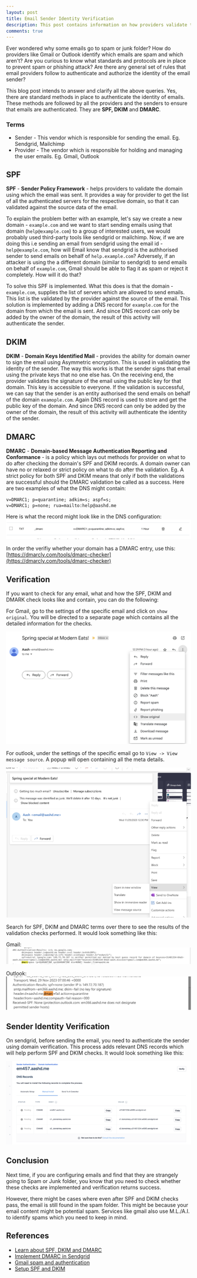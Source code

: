 ```yaml
---
layout: post
title: Email Sender Identity Verification
description: This post contains information on how providers validate the identity of the sender
comments: true
---
```


Ever wondered why some emails go to spam or junk folder? How do providers like Gmail or Outlook identify which emails are spam and which aren't? Are you curious to know what standards and protocols are in place to prevent spam or phishing attack? Are there any general set of rules that email providers follow to authenticate and authorize the identity of the email sender?

This blog post intends to answer and clarify all the above queries. Yes, there are standard methods in place to authenticate the identity of emails. These methods are followed by all the providers and the senders to ensure that emails are authenticated. They are **SPF, DKIM** and **DMARC**.

### Terms
- Sender - This vendor which is responsible for sending the email. Eg. Sendgrid, Mailchimp
- Provider - The vendor which is responsible for holding and managing the user emails. Eg. Gmail, Outlook

## SPF
**SPF** - **Sender Policy Framework** - helps providers to validate the domain using which the email was sent. It provides a way for provider to get the list of all the authenticated servers for the respective domain, so that it can validated against the source data of the email.

To explain the problem better with an example, let's say we create a new domain - `example.com` and we want to start sending emails using that domain (`help@example.com`) to a group of interested users, we would probably used third-party tools like sendgrid or mailchimp. Now, if we are doing this i.e sending an email from sendgrid using the email id - `help@example.com`, how will Email know that sendgrid is the authhorised sender to send emails on behalf of `help.example.com`? Adversely, if an attacker is using the a different domain (similar to sendgrid) to send emails on behalf of `example.com`, Gmail should be able to flag it as spam or reject it completely. How will it do that?

To solve this SPF is implemented. What this does is that the domain - `example.com`, supplies the list of servers which are allowed to send emails. This list is the validated by the provider against the source of the email. This solution is implemented by adding a DNS record for `example.com` for the domain from which the email is sent. And since DNS record can only be added by the owner of the domain, the result of this activity will authenticate the sender.

## DKIM
**DKIM** - **Domain Keys Identified Mail** - provides the ability for domain owner to sign the email using Asymmetric encryption. This is used in validating the identity of the sender. The way this works is that the sender signs that email using the private keys that no one else has. On the receiving end, the provider validates the signature of the email using the public key for that domain. This key is accessible to everyone. If the validation is successful, we can say that the sender is an entity authorised the send emails on behalf of the domain `examople.com`. Again DNS record is used to store and get the public key of the domain. And since DNS record can only be added by the owner of the domain, the result of this activity will authenticate the identity of the sender.

## DMARC
**DMARC** - **Domain-based Message Authentication Reporting and Conformance** - is a policy which lays out methods for provider on what to do after checking the domain's SPF and DKIM records. A domain owner can have no or relaxed or strict policy on what to do after the validation. Eg. A strict policy for both SPF and DKIM means that only if both the validations are successful should the DMARC validation be called as a success. Here are two examples of what the DNS might contain:

```
v=DMARC1; p=quarantine; adkim=s; aspf=s;
v=DMARC1; p=none; rua=mailto:help@aashd.me
```

Here is what the record might look like in the DNS configuration:
![DNS record](/images/dmarc.png)

In order the verifiy whether your domain has a DMARC entry, use this:
[https://dmarcly.com/tools/dmarc-checker](https://dmarcly.com/tools/dmarc-checker)

## Verification
If you want to check for any email, what and how the SPF, DKIM and DMARK check looks like and contain, you can do the following:

For Gmail, go to the settings of the specific email and click on `show original`. You will be directed to a separate page which contains all the detailed information for the checks.

![Gmail](/images/gmail-email-check.png)

For outlook, under the settings of the specific email go to `View -> View message source`. A popup will open containing all the meta details.

![Outlook](/images/outlook-email-check.png)

Search for SPF, DKIM and DMARC terms over there to see the results of the validation checks performed. It would look something like this:

Gmail:
![Gmail Check](/images/gmail-check-res.png)

Outlook:
![Outlook Check](/images/outlook-check-res.png)

## Sender Identity Verification

On sendgrid, before sending the email, you need to authenticate the sender using domain verification. This process adds relevant DNS records which will help perform SPF and DKIM checks. It would look something like this:

![Sendgrid domain check](/images/sendgrid-domain-check.png)

## Conclusion
Next time, if you are configuring emails and find that they are strangely going to Spam or Junk folder, you know that you need to check whether these checks are implemented and verification returns success.

However, there might be cases where even after SPF and DKIM checks pass, the email is still found in the spam folder. This might be because your email content might be potential spam. Services like gmail also use M.L./A.I. to identify spams which you need to keep in mind.

## References
- [Learn about SPF, DKIM and DMARC](https://www.cloudflare.com/learning/email-security/dmarc-dkim-spf/)
- [Implement DMARC in Sendgrid](https://docs.sendgrid.com/ui/sending-email/how-to-implement-dmarc)
- [Gmail spam and authentication](https://docs.sendgrid.com/ui/sending-email/how-to-implement-dmarc)
- [Setup SPF and DKIM](https://dmarcly.com/blog/how-to-set-up-spf-and-dkim-for-sendgrid)

